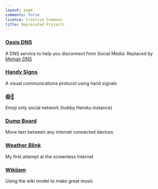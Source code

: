 ```yaml
---
layout: page
comments: False
licence: Creative Commons
title: Deprecated Projects
---
```



### [Oasis DNS](https://github.com/gregology/oasis_dns)

A DNS service to help you disconnect from Social Media. Replaced by [Memair DNS](https://memair.com/dns)

### [Handy Signs](http://handysigns.github.io/)
A visual communications protocol using hand signals

### [😄👻](http://smiley.gho.st/)
Emoji only social network (hobby Heroku instance)

### [Dump Board](https://web.archive.org/web/20130814002750/http://dumpboard.com/)
Move text between any internet connected devices

### [Weather Blink](https://github.com/gregology/WeatherBlink)
My first attempt at the screenless Internet

### [Wikijam](https://web.archive.org/web/20120425073042/http://wikijam.org/index.php/Main_Page)
Using the wiki model to make great music
